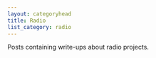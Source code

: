 ```yaml
---
layout: categoryhead
title: Radio
list_category: radio
---
```


Posts containing write-ups about radio projects.
